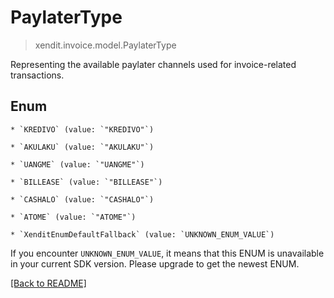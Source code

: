 # PaylaterType
> xendit.invoice.model.PaylaterType

Representing the available paylater channels used for invoice-related transactions.


## Enum


    * `KREDIVO` (value: `"KREDIVO"`)

    * `AKULAKU` (value: `"AKULAKU"`)

    * `UANGME` (value: `"UANGME"`)

    * `BILLEASE` (value: `"BILLEASE"`)

    * `CASHALO` (value: `"CASHALO"`)

    * `ATOME` (value: `"ATOME"`)

    * `XenditEnumDefaultFallback` (value: `UNKNOWN_ENUM_VALUE`)

If you encounter `UNKNOWN_ENUM_VALUE`, it means that this ENUM is unavailable in your current SDK version. Please upgrade to get the newest ENUM.

[[Back to README]](../../README.md)


